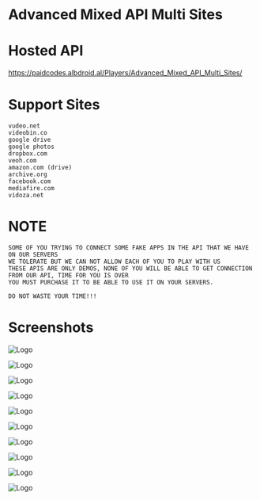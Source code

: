 # Advanced Mixed API Multi Sites

# Hosted API
https://paidcodes.albdroid.al/Players/Advanced_Mixed_API_Multi_Sites/

# Support Sites

    vudeo.net
    videobin.co
    google drive
    google photos
    dropbox.com
    veoh.com
    amazon.com (drive)
    archive.org
    facebook.com
    mediafire.com
    vidoza.net

# NOTE
    SOME OF YOU TRYING TO CONNECT SOME FAKE APPS IN THE API THAT WE HAVE ON OUR SERVERS
    WE TOLERATE BUT WE CAN NOT ALLOW EACH OF YOU TO PLAY WITH US
	THESE APIS ARE ONLY DEMOS, NONE OF YOU WILL BE ABLE TO GET CONNECTION FROM OUR API, TIME FOR YOU IS OVER
    YOU MUST PURCHASE IT TO BE ABLE TO USE IT ON YOUR SERVERS.

    DO NOT WASTE YOUR TIME!!!

# Screenshots
![Logo](https://raw.githubusercontent.com/SxtBox/Advanced_Mixed_API_Multi_Sites/main/Screenshots/kodi_main.png?raw=true)

![Logo](https://raw.githubusercontent.com/SxtBox/Advanced_Mixed_API_Multi_Sites/main/Screenshots/kodi_list.png?raw=true)

![Logo](https://raw.githubusercontent.com/SxtBox/Advanced_Mixed_API_Multi_Sites/main/Screenshots/kodi_play.png?raw=true)

![Logo](https://raw.githubusercontent.com/SxtBox/Advanced_Mixed_API_Multi_Sites/main/Screenshots/kodi_play_1.png?raw=true)

![Logo](https://raw.githubusercontent.com/SxtBox/Advanced_Mixed_API_Multi_Sites/main/Screenshots/kodi_play_2.png?raw=true)

![Logo](https://raw.githubusercontent.com/SxtBox/Advanced_Mixed_API_Multi_Sites/main/Screenshots/smart_tv_1.jpg?raw=true)

![Logo](https://raw.githubusercontent.com/SxtBox/Advanced_Mixed_API_Multi_Sites/main/Screenshots/smart_tv_2.jpg?raw=true)

![Logo](https://raw.githubusercontent.com/SxtBox/Advanced_Mixed_API_Multi_Sites/main/Screenshots/smart_tv_3.jpg?raw=true)

![Logo](https://raw.githubusercontent.com/SxtBox/Advanced_Mixed_API_Multi_Sites/main/Screenshots/vlc_1.png?raw=true)

![Logo](https://raw.githubusercontent.com/SxtBox/Advanced_Mixed_API_Multi_Sites/main/Screenshots/vlc_2.png?raw=true)

